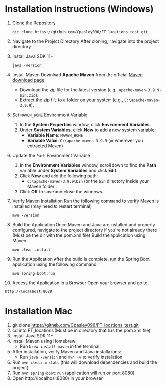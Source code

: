 # Installation Instructions (Windows)

1. Clone the Repository
   ```
   git clone https://github.com/Cpasley096/FT_locations_test.git
   ```

2. Navigate to the Project Directory
   After cloning, navigate into the project directory 

3. Install Java SDK 11+
   ```
   java -version
   ```

4. Install Maven
   Download **Apache Maven** from the official [Maven download page](https://maven.apache.org/download.cgi).
   - Download the zip file for the latest version (e.g., `apache-maven-3.9.9-bin.zip`).
   - Extract the zip file to a folder on your system (e.g., `C:\apache-maven-3.9.9`).

5. Set `MAVEN_HOME` Environment Variable
   1. In the **System Properties** window, click **Environment Variables**.
   2. Under **System Variables**, click **New** to add a new system variable:
      - **Variable Name**: `MAVEN_HOME`
      - **Variable Value**: `C:\apache-maven-3.9.9` (or wherever you extracted Maven)

6. Update the `Path` Environment Variable
   1. In the **Environment Variables** window, scroll down to find the **Path** variable under **System Variables** and click **Edit**.
   2. Click **New** and add the following path:
      - `C:\apache-maven-3.9.9\bin` (or the `bin` directory inside your Maven folder).
   3. Click **OK** to save and close the windows.

7. Verify Maven Installation
   Run the following command to verify Maven is installed (may need to restart terminal)
   ```
   mvn -version
   ```

8. Build the Application
   Once Maven and Java are installed and properly configured, navigate to the project directory if you're not already there (Must be the dir with the pom.xml file)
   Build the application using Maven:
   ```
   mvn clean install
   ```

9. Run the Application
   After the build is complete, run the Spring Boot application using the following command:
   ```
   mvn spring-boot:run
   ```

10. Access the Application in a Browser
   Open your browser and go to:
   ```
   http://localhost:8080
   ```
# Installation Mac
1) git clone https://github.com/Cpasley096/FT_locations_test.git
2) cd into FT_locations (Must be in directory that has the pom.xml file)
3) Install Java SDK 11+
4) Install Maven using Homebrew:
   - Run `brew install maven` in the terminal.
5) After installation, verify Maven and Java installations:
   - Run `java -version` and `mvn -v` to verify installation.
6) Run `mvn clean install` (this will download dependencies and build the project)
7) Run `mvn spring-boot:run` (application will run on port 8080)
8) Open http://localhost:8080/ in your browser
